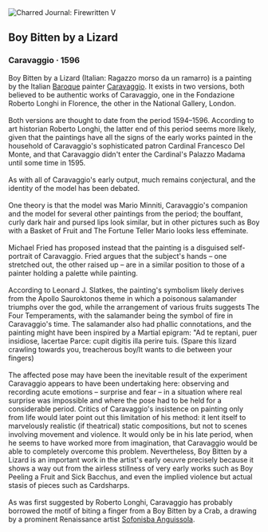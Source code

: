 <div class="artwork-of-the-day">
  <div class="container">
    <div class="img-wrapper">
      <img
        src="https://uploads2.wikiart.org/00142/images/57726d7cedc2cb3880b47b1a/caravaggio-boy-bitten-by-a-lizard.jpg!Large.jpg"
        alt="Charred Journal: Firewritten V" />
    </div>
    <div class="artwork-detail">
      <div class="artwork-origin"> 
        <h2 class="artwork-name">Boy Bitten by a Lizard</h2>
        <h3 class="artist">
          Caravaggio
                    ·  1596
        </h3>
      </div>
      <p class="description">
        <span class="artwork-description-text ng-binding" ng-bind-html="viewModel.ArtworkOfTheDay.Description | unsafe">Boy Bitten by a Lizard (Italian: Ragazzo morso da un ramarro) is a painting by the Italian <a target="_blank" href="/en/artists-by-art-movement/baroque">Baroque</a> painter <a target="_blank" href="/en/caravaggio">Caravaggio</a>. It exists in two versions, both believed to be authentic works of Caravaggio, one in the Fondazione Roberto Longhi in Florence, the other in the National Gallery, London.
<br>
<br>Both versions are thought to date from the period 1594–1596. According to art historian Roberto Longhi, the latter end of this period seems more likely, given that the paintings have all the signs of the early works painted in the household of Caravaggio's sophisticated patron Cardinal Francesco Del Monte, and that Caravaggio didn't enter the Cardinal's Palazzo Madama until some time in 1595.
<br>
<br>As with all of Caravaggio's early output, much remains conjectural, and the identity of the model has been debated.
<br>
<br>One theory is that the model was Mario Minniti, Caravaggio's companion and the model for several other paintings from the period; the bouffant, curly dark hair and pursed lips look similar, but in other pictures such as Boy with a Basket of Fruit and The Fortune Teller Mario looks less effeminate.
<br>
<br>Michael Fried has proposed instead that the painting is a disguised self-portrait of Caravaggio. Fried argues that the subject's hands – one stretched out, the other raised up – are in a similar position to those of a painter holding a palette while painting.
<br>
<br>According to Leonard J. Slatkes, the painting's symbolism likely derives from the Apollo Sauroktonos theme in which a poisonous salamander triumphs over the god, while the arrangement of various fruits suggests The Four Temperaments, with the salamander being the symbol of fire in Caravaggio's time. The salamander also had phallic connotations, and the painting might have been inspired by a Martial epigram: "Ad te reptani, puer insidiose, lacertae Parce: cupit digitis illa perire tuis. (Spare this lizard crawling towards you, treacherous boy/It wants to die between your fingers)
<br>
<br>The affected pose may have been the inevitable result of the experiment Caravaggio appears to have been undertaking here: observing and recording acute emotions – surprise and fear – in a situation where real surprise was impossible and where the pose had to be held for a considerable period. Critics of Caravaggio's insistence on painting only from life would later point out this limitation of his method: it lent itself to marvelously realistic (if theatrical) static compositions, but not to scenes involving movement and violence. It would only be in his late period, when he seems to have worked more from imagination, that Caravaggio would be able to completely overcome this problem. Nevertheless, Boy Bitten by a Lizard is an important work in the artist's early oeuvre precisely because it shows a way out from the airless stillness of very early works such as Boy Peeling a Fruit and Sick Bacchus, and even the implied violence but actual stasis of pieces such as Cardsharps.
<br>
<br>As was first suggested by Roberto Longhi, Caravaggio has probably borrowed the motif of biting a finger from a Boy Bitten by a Crab, a drawing by a prominent Renaissance artist <a target="_blank" href="/en/sofonisba-anguissola">Sofonisba Anguissola</a>.</span>
                        <div class="text-shadow-container" ng-show="showShadow" style=""></div>
      </p>
    </div>
  </div>

</div>
